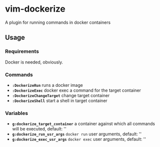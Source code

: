 # vim-dockerize
A plugin for running commands in docker containers

## **Usage**

### Requirements

Docker is needed, obviously.

### **Commands**

- **`:DockerizeRun`** runs a docker image
- **`:DockerizeExec`** docker exec a command for the target container
- **`:DockerizeChangeTarget`** change target container
- **`:DockerizeShell`** start a shell in target container

### **Variables**

- **`g:dockerize_target_container`** a container against which all commands will be executed, default: ''
- **`g:dockerize_run_usr_args`** `docker run` user arguments, default: ''
- **`g:dockerize_exec_usr_args`** `docker exec` user arguments, default: ''
